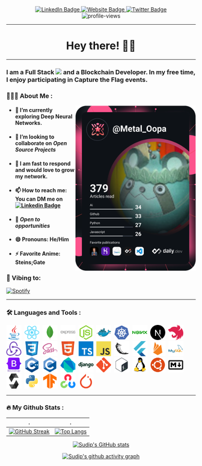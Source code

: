 <!--
*Sudip's Github Profile*
*Commit via github.dev
 -->
 
<div id="header" align="center">
<!--   <img src="https://media.giphy.com/media/M9gbBd9nbDrOTu1Mqx/giphy.gif" width="100"/> -->
 
  <div id="badges">
   <a href="https://www.linkedin.com/in/sudip-banerjee-300b691bb/" target="_blank">
     <img src="https://img.shields.io/badge/LinkedIn-blue?style=for-the-badge&logo=linkedin&logoColor=white" alt="LinkedIn Badge"/>
   </a>
   <a href="https://portfolio-metaloopa.vercel.app" target="_blank">
     <img src="https://img.shields.io/badge/Personal-Website-brightgreen/?style=for-the-badge&logo=appveyor" alt="Website Badge"/>
   </a>
   <a href="https://twitter.com/Metal_Oopa_" target="_blank">
     <img src="https://img.shields.io/badge/Twitter-blue?style=for-the-badge&logo=twitter&logoColor=white" alt="Twitter Badge"/>
   </a>
 </div>
 
 <div>
  <img src="https://komarev.com/ghpvc/?username=metal-oopa&style=flat-square&color=red" alt="profile-views"/>
 </div>
 
 ***
</div>
<div align="center">
  <h1>
   Hey there! 👋🏻
<!--     Hey there! <img src="https://media.giphy.com/media/hvRJCLFzcasrR4ia7z/giphy.gif" width="30px"/> -->
  </h1>
 </div>

***

<div align="left">

### I am a Full Stack <img src="https://media.giphy.com/media/WUlplcMpOCEmTGBtBW/giphy.gif" width="30"> and a Blockchain Developer. In my free time, I enjoy participating in Capture the Flag events.

###  👨🏻‍💻 About Me :

 <a href="https://api.daily.dev/devcards/5449f707a24746e2ad4976e4dc6da839.png?r=9eo" target="_blank">
    <img
      width="320"
      align="right"
      src="https://raw.githubusercontent.com/metal-oopa/metal-oopa/main/devcard.svg"
    />
  </a>

- #### 🌱 I’m currently exploring **Deep Neural Networks**.
- #### 👯 I’m looking to collaborate on *Open Source Projects*
- #### 💬 I am fast to respond and would love to grow my network.
- #### 📫 How to reach me: You can DM me on [![Linkedin Badge](https://img.shields.io/badge/LinkedIn-blue?style=flat&logo=Linkedin&logoColor=white)](https://www.linkedin.com/in/sudip-banerjee-300b691bb/)
- #### 🏢 *Open to opportunities*
- #### 😄 Pronouns: He/Him
- #### ⚡ Favorite Anime: Steins;Gate

</div>

### 🎺 Vibing to:
[![Spotify](https://novatorem-rbkjoiojv-sudip5banerjee1974-gmailcom.vercel.app/api/spotify)](https://open.spotify.com/user/7jctaapw9v95ifztxup8twk6c)

***
### 🛠️ Languages and Tools :

<div>
 
  <img src="https://raw.githubusercontent.com/devicons/devicon/1119b9f84c0290e0f0b38982099a2bd027a48bf1/icons/java/java-original.svg" title="Java" alt="Java"      width="40" height="40"/>&nbsp;
  <img src="https://raw.githubusercontent.com/devicons/devicon/1119b9f84c0290e0f0b38982099a2bd027a48bf1/icons/react/react-original.svg" title="React" alt="React"  width="40" height="40"/>&nbsp;
 <img src="https://raw.githubusercontent.com/devicons/devicon/1119b9f84c0290e0f0b38982099a2bd027a48bf1/icons/mongodb/mongodb-original.svg" title="mongodb"  alt="mongodb" width="40" height="40"/>&nbsp;
 <img src="https://raw.githubusercontent.com/devicons/devicon/1119b9f84c0290e0f0b38982099a2bd027a48bf1/icons/express/express-original-wordmark.svg" title="express"  alt="express" width="40" height="40"/>&nbsp;
  <img src="https://raw.githubusercontent.com/devicons/devicon/1119b9f84c0290e0f0b38982099a2bd027a48bf1/icons/nodejs/nodejs-original.svg" title="NodeJS" alt="NodeJS"  width="40" height="40"/>&nbsp;
  <img src="https://raw.githubusercontent.com/devicons/devicon/master/icons/docker/docker-original.svg" title="Docker" alt="Docker"  width="40" height="40"/>&nbsp;
  <img src="https://raw.githubusercontent.com/devicons/devicon/master/icons/kubernetes/kubernetes-plain.svg" title="Kubernetes" alt="Kubernetes"  width="40" height="40"/>&nbsp;
  <img src="https://raw.githubusercontent.com/devicons/devicon/master/icons/nginx/nginx-original.svg" title="Nginx" alt="Nginx"  width="40" height="40"/>&nbsp;
  <img src="https://github.com/devicons/devicon/raw/master/icons/nextjs/nextjs-original.svg" title="NextJS" alt="NextJS"  width="40" height="40"/>&nbsp;
  <img src="https://raw.githubusercontent.com/devicons/devicon/master/icons/nestjs/nestjs-plain.svg" title="NestJS" alt="NestJS"  width="40" height="40"/>&nbsp;
  <img src="https://raw.githubusercontent.com/devicons/devicon/1119b9f84c0290e0f0b38982099a2bd027a48bf1/icons/redux/redux-original.svg" title="Redux" alt="Redux "  width="40" height="40"/>&nbsp;
  <img src="https://raw.githubusercontent.com/devicons/devicon/1119b9f84c0290e0f0b38982099a2bd027a48bf1/icons/css3/css3-original.svg"  title="CSS3" alt="CSS"  width="40" height="40"/>&nbsp;
  <img src="https://raw.githubusercontent.com/devicons/devicon/master/icons/sass/sass-original.svg"  title="Sass" alt="Sass"  width="40" height="40"/>&nbsp;
   <img src="https://raw.githubusercontent.com/devicons/devicon/1119b9f84c0290e0f0b38982099a2bd027a48bf1/icons/html5/html5-original.svg" title="HTML5" alt="HTML"  width="40" height="40"/>&nbsp;
  <img src="https://raw.githubusercontent.com/devicons/devicon/master/icons/typescript/typescript-original.svg" title="TypeScript"  alt="TypeScript" width="40" height="40"/>&nbsp;
  <img src="https://raw.githubusercontent.com/devicons/devicon/1119b9f84c0290e0f0b38982099a2bd027a48bf1/icons/javascript/javascript-original.svg" title="JavaScript"  alt="JavaScript" width="40" height="40"/>&nbsp;
 <img src="https://raw.githubusercontent.com/devicons/devicon/1119b9f84c0290e0f0b38982099a2bd027a48bf1/icons/flask/flask-original.svg" title="flask" alt="flask"  width="40" height="40"/>&nbsp;
  <img src="https://raw.githubusercontent.com/devicons/devicon/1119b9f84c0290e0f0b38982099a2bd027a48bf1/icons/flutter/flutter-original.svg" title="Flutter"    alt="Flutter" width="40" height="40"/>&nbsp;
  <img src="https://raw.githubusercontent.com/devicons/devicon/1119b9f84c0290e0f0b38982099a2bd027a48bf1/icons/firebase/firebase-plain.svg" title="Firebase"  alt="Firebase" width="40" height="40"/>&nbsp;
  <img src="https://raw.githubusercontent.com/devicons/devicon/1119b9f84c0290e0f0b38982099a2bd027a48bf1/icons/mysql/mysql-original-wordmark.svg" title="MySQL"  alt="MySQL" width="40" height="40"/>&nbsp;
   <img src="https://raw.githubusercontent.com/devicons/devicon/1119b9f84c0290e0f0b38982099a2bd027a48bf1/icons/bootstrap/bootstrap-original-wordmark.svg"  title="bootstrap" alt="bootstrap" width="40" height="40"/>&nbsp;
 <img  src="https://raw.githubusercontent.com/devicons/devicon/1119b9f84c0290e0f0b38982099a2bd027a48bf1/icons/cplusplus/cplusplus-original.svg" title="cplusplus"  alt="cplusplus" width="40" height="40"/>&nbsp;
 <img  src="https://raw.githubusercontent.com/devicons/devicon/1119b9f84c0290e0f0b38982099a2bd027a48bf1/icons/c/c-original.svg" title="c" alt="c" width="40"  height="40"/>&nbsp;
 <img  src="https://raw.githubusercontent.com/devicons/devicon/1119b9f84c0290e0f0b38982099a2bd027a48bf1/icons/dart/dart-original.svg" 
  title="dart" alt="dart" width="40" height="40"/>&nbsp;
 <img  src="https://raw.githubusercontent.com/devicons/devicon/1119b9f84c0290e0f0b38982099a2bd027a48bf1/icons/django/django-plain-wordmark.svg" title="django"  alt="django" width="40" height="40"/>&nbsp;
  <img src="https://raw.githubusercontent.com/devicons/devicon/1119b9f84c0290e0f0b38982099a2bd027a48bf1/icons/git/git-original.svg"  title="Git"  alt="Git"  width="40"  height="40"/>&nbsp;
  <img src="https://raw.githubusercontent.com/devicons/devicon/master/icons/bash/bash-original.svg"  title="Bash"  alt="Bash"  width="40"  height="40"/>&nbsp;
 <img  src="https://raw.githubusercontent.com/devicons/devicon/1119b9f84c0290e0f0b38982099a2bd027a48bf1/icons/linux/linux-original.svg" title="linux" alt="linux"  width="40" height="40"/>&nbsp;
 <img  src="https://raw.githubusercontent.com/devicons/devicon/1119b9f84c0290e0f0b38982099a2bd027a48bf1/icons/ubuntu/ubuntu-plain.svg" title="ubuntu" alt="ubuntu"  width="40" height="40"/>&nbsp;
 <img  src="https://raw.githubusercontent.com/devicons/devicon/1119b9f84c0290e0f0b38982099a2bd027a48bf1/icons/markdown/markdown-original.svg" title="markdown"  alt="markdown" width="40" height="40"/>&nbsp;
 <img  src="https://raw.githubusercontent.com/devicons/devicon/1119b9f84c0290e0f0b38982099a2bd027a48bf1/icons/solidity/solidity-original.svg" title="solidty"  alt="solidty" width="40" height="40"/>&nbsp;
 <img  src="https://raw.githubusercontent.com/devicons/devicon/master/icons/python/python-original.svg" title="Python"  alt="Python" width="40" height="40"/>&nbsp;
 <img  src="https://raw.githubusercontent.com/devicons/devicon/master/icons/tensorflow/tensorflow-original.svg" title="Tensorflow"  alt="Tensorflow" width="40" height="40"/>&nbsp;
 <img  src="https://raw.githubusercontent.com/devicons/devicon/master/icons/opencv/opencv-original.svg" title="OpenCV"  alt="OpenCV" width="40" height="40"/>&nbsp;
 <img  src="https://raw.githubusercontent.com/devicons/devicon/master/icons/pytorch/pytorch-original.svg" title="Pytorch"  alt="Pytorch" width="40" height="40"/>&nbsp;
 
</div>

***

### 🔥 My Github Stats :


. | .
:---: | :---: 
[![GitHub Streak](https://github-readme-streak-stats.herokuapp.com?user=metal-oopa&theme=cobalt&hide_border=true&date_format=M%20j%5B%2C%20Y%5D&fire=DD0000&ring=DD2727&currStreakNum=00DD3DC2&background=000000)](#!) | [![Top Langs](https://github-readme-stats.vercel.app/api/top-langs/?username=metal-oopa&layout=compact&theme=vision-friendly-dark&hide_border=true)](#!)

<div id="github_stats" align="center">

[![Sudip's GitHub stats](https://github-readme-stats.vercel.app/api?username=metal-oopa&count_private=true&show_icons=true&theme=radical&hide_border=true)](#!)

[![Sudip's github activity graph](https://github-activity-graph-oopa.herokuapp.com/graph?username=metal-oopa&theme=redical&hide_border=true)](#!)


</div>

<!--START_SECTION:activity-->
